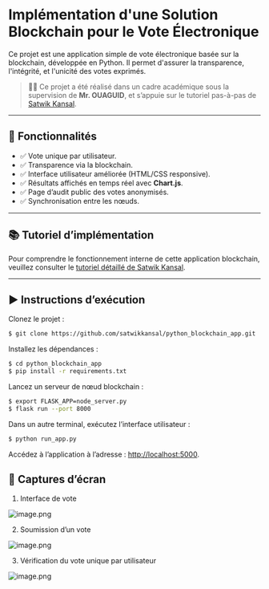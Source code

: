# Implémentation d'une Solution Blockchain pour le Vote Électronique

Ce projet est une application simple de vote électronique basée sur la blockchain, développée en Python. Il permet d'assurer la transparence, l'intégrité, et l'unicité des votes exprimés.

> 🧑‍🏫 Ce projet a été réalisé dans un cadre académique sous la supervision de **Mr. OUAGUID**, et s’appuie sur le tutoriel pas-à-pas de [Satwik Kansal](https://gist.github.com/satwikkansal/4a857cad2797b9d199547a752933a715).

---

## 📌 Fonctionnalités

- ✅ Vote unique par utilisateur.
- ✅ Transparence via la blockchain.
- ✅ Interface utilisateur améliorée (HTML/CSS responsive).
- ✅ Résultats affichés en temps réel avec **Chart.js**.
- ✅ Page d’audit public des votes anonymisés.
- ✅ Synchronisation entre les nœuds.

---

## 📚 Tutoriel d’implémentation

Pour comprendre le fonctionnement interne de cette application blockchain, veuillez consulter le [tutoriel détaillé de Satwik Kansal](https://web.archive.org/web/20201222142511/https:/developer.ibm.com/technologies/blockchain/tutorials/develop-a-blockchain-application-from-scratch-in-python/#4-implement-a-proof-of-work-algorithm).

---

## ▶️ Instructions d’exécution

Clonez le projet :

```sh
$ git clone https://github.com/satwikkansal/python_blockchain_app.git
```

Installez les dépendances :

```sh
$ cd python_blockchain_app
$ pip install -r requirements.txt
```

Lancez un serveur de nœud blockchain :

```sh
$ export FLASK_APP=node_server.py
$ flask run --port 8000
```

Dans un autre terminal, exécutez l’interface utilisateur :

```sh
$ python run_app.py
```

Accédez à l’application à l’adresse : [http://localhost:5000](http://localhost:5000).

## 📸 Captures d’écran

1. Interface de vote

![image.png](https://github.com/chaymaAitB/Impl-mentation-d-une-Solution-Blockchain-pour-vote-lectronique/tree/main/screenshots/4.jpeg)

2. Soumission d’un vote

![image.png](https://github.com/satwikkansal/python_blockchain_app/raw/master/screenshots/5.jpeg)

3. Vérification du vote unique par utilisateur 

![image.png](https://github.com/satwikkansal/python_blockchain_app/raw/master/screenshots/6.jpeg)
